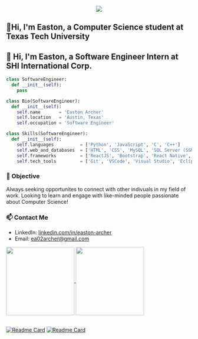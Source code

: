 <p align="center">
  <img src="https://github.com/EastonArcher/Personal-Website/blob/main/images/background.png" />
</p>

## 👋Hi, I'm Easton, a Computer Science student at Texas Tech University
## 👋 Hi, I'm Easton, a Software Engineer Intern at SHI International Corp.
<!-- Texas Tech University Computer Science New Grad -->

```py
class SoftwareEngineer:
  def __init__(self):
    pass

class Bio(SoftwareEngineer):
  def __init__(self):
    self.name       = 'Easton Archer'
    self.location   = 'Austin, Texas'
    self.occupation = 'Software Engineer'

class Skills(SoftwareEngineer):
  def __init__(self):
    self.languages          = ['Python', 'JavaScript', 'C', 'C++']
    self.web_and_databases  = ['HTML', 'CSS', 'MySQL', 'SQL Server (SSMS)']
    self.frameworks         = ['ReactJS', 'Bootstrap', 'React Native', 'Django', 'Angular']
    self.tech_tools         = ['Git', 'VSCode', 'Visual Studio', 'Eclipse', 'MS Office']
```

### 📓 Objective
Always seeking opportunites to connect with other indivuals in my field of work. Looking to learn and engage with like-minded people passionate about Computer Science!

### 📫 Contact Me
- LinkedIn:  [linkedin.com/in/easton-archer](https://www.linkedin.com/in/easton-archer/)
- Email:     [ea02archer@gmail.com](mailto:ea02archer@gmail.com)

<a href="https://github.com/EastonArcher/github-readme-stats">
  <img height=185 align="center" src="https://github-readme-stats.vercel.app/api?username=EastonArcher&show_icons=true&theme=transparent&hide=contribs"/>
</a>
<a href="https://github.com/EastonArcher/convoychat">
  <img height=185 align="center" src="https://github-readme-stats.vercel.app/api/top-langs?username=EastonArcher&theme=transparent&layout=compact&langs_count=8&card_width=300"/>
</a>

<br>
<br>

[![Readme Card](https://github-readme-stats.vercel.app/api/pin/?username=EastonArcher&theme=transparent&repo=HTML-Portfolio-Website)](https://eastonarcher.github.io/HTML-Portfolio-Website/)
[![Readme Card](https://github-readme-stats.vercel.app/api/pin/?username=EastonArcher&theme=transparent&repo=Python-Sort-Algorithms)](https://github.com/EastonArcher/Python-Sort-Algorithms)

